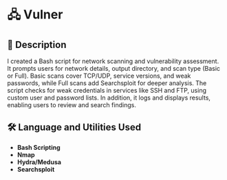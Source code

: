 <h1>🖧 Vulner</h1>
<h2>📝 Description</h2>
I created a Bash script for network scanning and vulnerability assessment. It prompts users for network details, output directory, and scan type (Basic or Full). Basic scans cover TCP/UDP, service versions, and weak passwords, while Full scans add Searchsploit for deeper analysis. The script checks for weak credentials in services like SSH and FTP, using custom user and password lists. In addition, it logs and displays results, enabling users to review and search findings.
<br />


<h2>🛠️ Language and Utilities Used</h2>

- <b>Bash Scripting</b> 
- <b>Nmap</b>
- <b>Hydra/Medusa</b>
- <b>Searchsploit</b>
